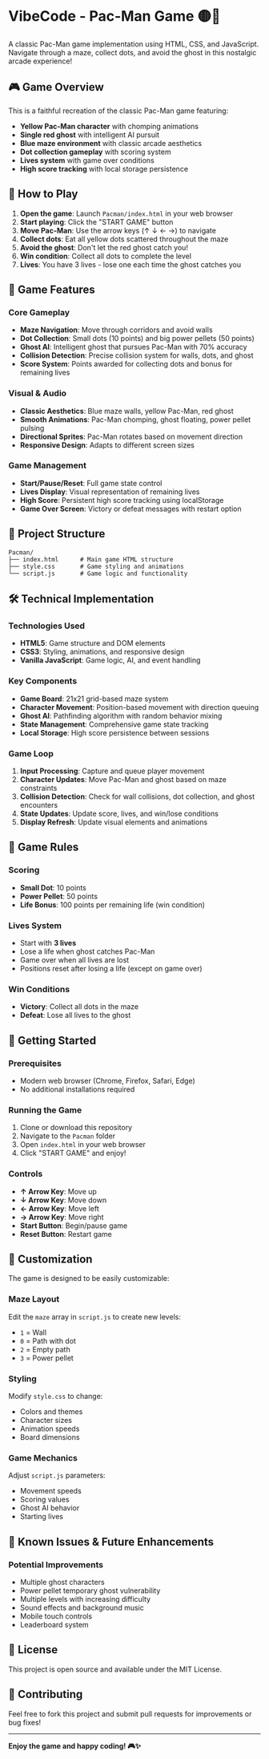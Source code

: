 # VibeCode - Pac-Man Game 🟡👻

A classic Pac-Man game implementation using HTML, CSS, and JavaScript. Navigate through a maze, collect dots, and avoid the ghost in this nostalgic arcade experience!

## 🎮 Game Overview

This is a faithful recreation of the classic Pac-Man game featuring:
- **Yellow Pac-Man character** with chomping animations
- **Single red ghost** with intelligent AI pursuit
- **Blue maze environment** with classic arcade aesthetics
- **Dot collection gameplay** with scoring system
- **Lives system** with game over conditions
- **High score tracking** with local storage persistence

## 🚀 How to Play

1. **Open the game**: Launch `Pacman/index.html` in your web browser
2. **Start playing**: Click the "START GAME" button
3. **Move Pac-Man**: Use the arrow keys (↑ ↓ ← →) to navigate
4. **Collect dots**: Eat all yellow dots scattered throughout the maze
5. **Avoid the ghost**: Don't let the red ghost catch you!
6. **Win condition**: Collect all dots to complete the level
7. **Lives**: You have 3 lives - lose one each time the ghost catches you

## 🎯 Game Features

### Core Gameplay
- **Maze Navigation**: Move through corridors and avoid walls
- **Dot Collection**: Small dots (10 points) and big power pellets (50 points)
- **Ghost AI**: Intelligent ghost that pursues Pac-Man with 70% accuracy
- **Collision Detection**: Precise collision system for walls, dots, and ghost
- **Score System**: Points awarded for collecting dots and bonus for remaining lives

### Visual & Audio
- **Classic Aesthetics**: Blue maze walls, yellow Pac-Man, red ghost
- **Smooth Animations**: Pac-Man chomping, ghost floating, power pellet pulsing
- **Directional Sprites**: Pac-Man rotates based on movement direction
- **Responsive Design**: Adapts to different screen sizes

### Game Management
- **Start/Pause/Reset**: Full game state control
- **Lives Display**: Visual representation of remaining lives
- **High Score**: Persistent high score tracking using localStorage
- **Game Over Screen**: Victory or defeat messages with restart option

## 📁 Project Structure

```
Pacman/
├── index.html      # Main game HTML structure
├── style.css       # Game styling and animations
└── script.js       # Game logic and functionality
```

## 🛠️ Technical Implementation

### Technologies Used
- **HTML5**: Game structure and DOM elements
- **CSS3**: Styling, animations, and responsive design
- **Vanilla JavaScript**: Game logic, AI, and event handling

### Key Components
- **Game Board**: 21x21 grid-based maze system
- **Character Movement**: Position-based movement with direction queuing
- **Ghost AI**: Pathfinding algorithm with random behavior mixing
- **State Management**: Comprehensive game state tracking
- **Local Storage**: High score persistence between sessions

### Game Loop
1. **Input Processing**: Capture and queue player movement
2. **Character Updates**: Move Pac-Man and ghost based on maze constraints
3. **Collision Detection**: Check for wall collisions, dot collection, and ghost encounters
4. **State Updates**: Update score, lives, and win/lose conditions
5. **Display Refresh**: Update visual elements and animations

## 🎲 Game Rules

### Scoring
- **Small Dot**: 10 points
- **Power Pellet**: 50 points
- **Life Bonus**: 100 points per remaining life (win condition)

### Lives System
- Start with **3 lives**
- Lose a life when ghost catches Pac-Man
- Game over when all lives are lost
- Positions reset after losing a life (except on game over)

### Win Conditions
- **Victory**: Collect all dots in the maze
- **Defeat**: Lose all lives to the ghost

## 🚀 Getting Started

### Prerequisites
- Modern web browser (Chrome, Firefox, Safari, Edge)
- No additional installations required

### Running the Game
1. Clone or download this repository
2. Navigate to the `Pacman` folder
3. Open `index.html` in your web browser
4. Click "START GAME" and enjoy!

### Controls
- **↑ Arrow Key**: Move up
- **↓ Arrow Key**: Move down
- **← Arrow Key**: Move left
- **→ Arrow Key**: Move right
- **Start Button**: Begin/pause game
- **Reset Button**: Restart game

## 🎨 Customization

The game is designed to be easily customizable:

### Maze Layout
Edit the `maze` array in `script.js` to create new levels:
- `1` = Wall
- `0` = Path with dot
- `2` = Empty path
- `3` = Power pellet

### Styling
Modify `style.css` to change:
- Colors and themes
- Character sizes
- Animation speeds
- Board dimensions

### Game Mechanics
Adjust `script.js` parameters:
- Movement speeds
- Scoring values
- Ghost AI behavior
- Starting lives

## 🐛 Known Issues & Future Enhancements

### Potential Improvements
- Multiple ghost characters
- Power pellet temporary ghost vulnerability
- Multiple levels with increasing difficulty
- Sound effects and background music
- Mobile touch controls
- Leaderboard system

## 📝 License

This project is open source and available under the MIT License.

## 🤝 Contributing

Feel free to fork this project and submit pull requests for improvements or bug fixes!

---

**Enjoy the game and happy coding! 🎮✨**